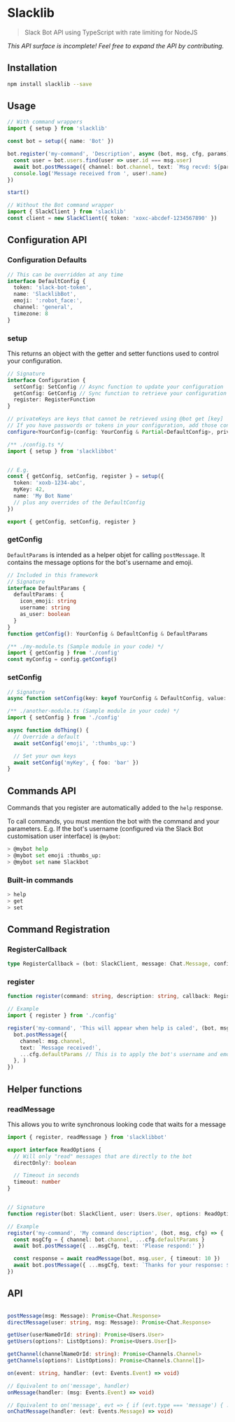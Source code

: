 # Slacklib
> Slack Bot API using TypeScript with rate limiting for NodeJS

*This API surface is incomplete! Feel free to expand the API by contributing.*

## Installation

```sh
npm install slacklib --save
```

## Usage
```ts
// With command wrappers
import { setup } from 'slacklib'

const bot = setup({ name: 'Bot' })

bot.register('my-command', 'Description', async (bot, msg, cfg, params) => {
  const user = bot.users.find(user => user.id === msg.user)
  await bot.postMessage({ channel: bot.channel, text: `Msg recvd: ${params.join(' ')}`, ...cfg.defaultParams })
  console.log('Message received from ', user!.name)
})

start()

// Without the Bot command wrapper
import { SlackClient } from 'slacklib'
const client = new SlackClient({ token: 'xoxc-abcdef-1234567890' })
```

## Configuration API

### Configuration Defaults

```ts
// This can be overridden at any time
interface DefaultConfig {
  token: 'slack-bot-token',
  name: 'SlacklibBot',
  emoji: ':robot_face:',
  channel: 'general',
  timezone: 8
}
```

### setup
This returns an object with the getter and setter functions used to control your configuration.

```ts
// Signature
interface Configuration {
  setConfig: SetConfig // Async function to update your configuration
  getConfig: GetConfig // Sync function to retrieve your configuration
  register: RegisterFunction
}

// privateKeys are keys that cannot be retrieved using @bot get [key]
// If you have passwords or tokens in your configuration, add those configuration keys to the privateKeys array when setting up
configure<YourConfig>(config: YourConfig & Partial<DefaultConfig>, privateKeys: string[]): Promise<Configuration>

/** ./config.ts */
import { setup } from 'slacklibbot'


// E.g.
const { getConfig, setConfig, register } = setup({
  token: 'xoxb-1234-abc',
  myKey: 42,
  name: 'My Bot Name'
  // plus any overrides of the DefaultConfig
})

export { getConfig, setConfig, register }
```


### getConfig
`DefaultParams` is intended as a helper objet for calling `postMessage`.
It contains the message options for the bot's username and emoji.

```ts
// Included in this framework
// Signature
interface DefaultParams {
  defaultParams: {
    icon_emoji: string
    username: string
    as_user: boolean
  }
}
function getConfig(): YourConfig & DefaultConfig & DefaultParams

/** ./my-module.ts (Sample module in your code) */
import { getConfig } from './config'
const myConfig = config.getConfig()
```

### setConfig
```ts
// Signature
async function setConfig(key: keyof YourConfig & DefaultConfig, value: any): Promise<YourConfig & DefaultConfig>

/** ./another-module.ts (Sample module in your code) */
import { setConfig } from './config'

async function doThing() {
  // Override a default
  await setConfig('emoji', ':thumbs_up:')

  // Set your own keys
  await setConfig('myKey', { foo: 'bar' })
}
```


## Commands API
Commands that you register are automatically added to the `help` response.

To call commands, you must mention the bot with the command and your parameters.
E.g. If the bot's username (configured via the Slack Bot customisation user interface) is `@mybot`:
```sh
> @mybot help
> @mybot set emoji :thumbs_up:
> @mybot set name Slackbot
```

### Built-in commands
```sh
> help
> get
> set
```

## Command Registration

### RegisterCallback

```ts
type RegisterCallback = (bot: SlackClient, message: Chat.Message, config: Config, params: string[])
```

### register
```ts
function register(command: string, description: string, callback: RegisterCallback)

// Example
import { register } from './config'

register('my-command', 'This will appear when help is caled', (bot, msg, cfg, params) => {
  bot.postMessage({
    channel: msg.channel,
    text: `Message received!`,
    ...cfg.defaultParams // This is to apply the bot's username and emoji to its message
  }, )
})
```

## Helper functions

### readMessage
This allows you to write synchronous looking code that waits for a message

```ts
import { register, readMessage } from 'slacklibbot'

export interface ReadOptions {
  // Will only "read" messages that are directly to the bot
  directOnly?: boolean

  // Timeout in seconds
  timeout: number
}


// Signature
function register(bot: SlackClient, user: Users.User, options: ReadOptions): Promise<string>

// Example
register('my-command', 'My command description', (bot, msg, cfg) => {
  const msgCfg = { channel: bot.channel, ...cfg.defaultParams }
  await bot.postMessage({ ...msgCfg, text: 'Please respond:' })

  const response = await readMessage(bot, msg.user, { timeout: 10 })
  await bot.postMessage({ ...msgCfg, text: `Thanks for your response: ${response}` })
})

```

## API

```ts

postMessage(msg: Message): Promise<Chat.Response>
directMessage(user: string, msg: Message): Promise<Chat.Response>

getUser(userNameOrId: string): Promise<Users.User>
getUsers(options?: ListOptions): Promise<Users.User[]>

getChannel(channelNameOrId: string): Promise<Channels.Channel>
getChannels(options?: ListOptions): Promise<Channels.Channel[]>

on(event: string, handler: (evt: Events.Event) => void)

// Equivalent to on('message', handler)
onMessage(handler: (msg: Events.Event) => void)

// Equivalent to on('message', evt => { if (evt.type === 'message') { ... } })
onChatMessage(handler: (evt: Events.Message) => void)

```